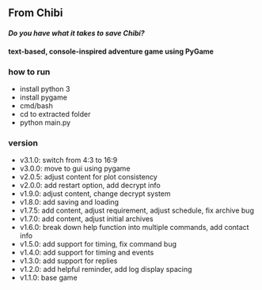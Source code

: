 ## From Chibi
#### *Do you have what it takes to save Chibi?*

#### text-based, console-inspired adventure game using PyGame

### how to run
* install python 3
* install pygame
* cmd/bash
* cd to extracted folder
* python main.py

### version
* v3.1.0: switch from 4:3 to 16:9
* v3.0.0: move to gui using pygame
* v2.0.5: adjust content for plot consistency
* v2.0.0: add restart option, add decrypt info
* v1.9.0: adjust content, change decrypt system
* v1.8.0: add saving and loading
* v1.7.5: add content, adjust requirement, adjust schedule, fix archive bug
* v1.7.0: add content, adjust initial archives
* v1.6.0: break down help function into multiple commands, add contact info
* v1.5.0: add support for timing, fix command bug
* v1.4.0: add support for timing and events
* v1.3.0: add support for replies
* v1.2.0: add helpful reminder, add log display spacing
* v1.1.0: base game
